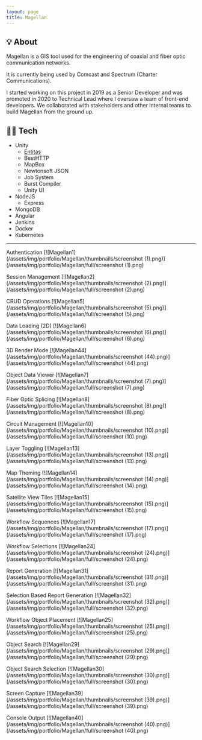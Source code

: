 ```yaml
---
layout: page
title: Magellan
---
```


## 💡 About
Magellan is a GIS tool used for the engineering of coaxial and fiber optic communication networks.

It is currently being used by Comcast and Spectrum (Charter Communications).

I started working on this project in 2019 as a Senior Developer and was promoted in 2020 to Technical Lead where I oversaw a team of front-end developers. We collaborated with stakeholders and other internal teams to build Magellan from the ground up.

## 👨‍💻 Tech

* Unity
  * [Entitas](https://github.com/sschmid/Entitas-CSharp)
  * BestHTTP
  * MapBox
  * Newtonsoft JSON
  * Job System
  * Burst Compiler
  * Unity UI
* NodeJS
  * Express
* MongoDB
* Angular
* Jenkins
* Docker
* Kubernetes

---

Authentication
[![Magellan1](/assets/img/portfolio/Magellan/thumbnails/screenshot (1).png)](/assets/img/portfolio/Magellan/full/screenshot (1).png)

Session Management
[![Magellan2](/assets/img/portfolio/Magellan/thumbnails/screenshot (2).png)](/assets/img/portfolio/Magellan/full/screenshot (2).png)

CRUD Operations
[![Magellan5](/assets/img/portfolio/Magellan/thumbnails/screenshot (5).png)](/assets/img/portfolio/Magellan/full/screenshot (5).png)

Data Loading (2D)
[![Magellan6](/assets/img/portfolio/Magellan/thumbnails/screenshot (6).png)](/assets/img/portfolio/Magellan/full/screenshot (6).png)

3D Render Mode
[![Magellan44](/assets/img/portfolio/Magellan/thumbnails/screenshot (44).png)](/assets/img/portfolio/Magellan/full/screenshot (44).png)

Object Data Viewer
[![Magellan7](/assets/img/portfolio/Magellan/thumbnails/screenshot (7).png)](/assets/img/portfolio/Magellan/full/screenshot (7).png)

Fiber Optic Splicing
[![Magellan8](/assets/img/portfolio/Magellan/thumbnails/screenshot (8).png)](/assets/img/portfolio/Magellan/full/screenshot (8).png)

Circuit Management
[![Magellan10](/assets/img/portfolio/Magellan/thumbnails/screenshot (10).png)](/assets/img/portfolio/Magellan/full/screenshot (10).png)

Layer Toggling
[![Magellan13](/assets/img/portfolio/Magellan/thumbnails/screenshot (13).png)](/assets/img/portfolio/Magellan/full/screenshot (13).png)

Map Theming
[![Magellan14](/assets/img/portfolio/Magellan/thumbnails/screenshot (14).png)](/assets/img/portfolio/Magellan/full/screenshot (14).png)

Satellite View Tiles
[![Magellan15](/assets/img/portfolio/Magellan/thumbnails/screenshot (15).png)](/assets/img/portfolio/Magellan/full/screenshot (15).png)

Workflow Sequences
[![Magellan17](/assets/img/portfolio/Magellan/thumbnails/screenshot (17).png)](/assets/img/portfolio/Magellan/full/screenshot (17).png)

Workflow Selections
[![Magellan24](/assets/img/portfolio/Magellan/thumbnails/screenshot (24).png)](/assets/img/portfolio/Magellan/full/screenshot (24).png)

Report Generation
[![Magellan31](/assets/img/portfolio/Magellan/thumbnails/screenshot (31).png)](/assets/img/portfolio/Magellan/full/screenshot (31).png)

Selection Based Report Generation
[![Magellan32](/assets/img/portfolio/Magellan/thumbnails/screenshot (32).png)](/assets/img/portfolio/Magellan/full/screenshot (32).png)

Workflow Object Placement
[![Magellan25](/assets/img/portfolio/Magellan/thumbnails/screenshot (25).png)](/assets/img/portfolio/Magellan/full/screenshot (25).png)

Object Search
[![Magellan29](/assets/img/portfolio/Magellan/thumbnails/screenshot (29).png)](/assets/img/portfolio/Magellan/full/screenshot (29).png)

Object Search Selection
[![Magellan30](/assets/img/portfolio/Magellan/thumbnails/screenshot (30).png)](/assets/img/portfolio/Magellan/full/screenshot (30).png)

Screen Capture
[![Magellan39](/assets/img/portfolio/Magellan/thumbnails/screenshot (39).png)](/assets/img/portfolio/Magellan/full/screenshot (39).png)

Console Output
[![Magellan40](/assets/img/portfolio/Magellan/thumbnails/screenshot (40).png)](/assets/img/portfolio/Magellan/full/screenshot (40).png)

